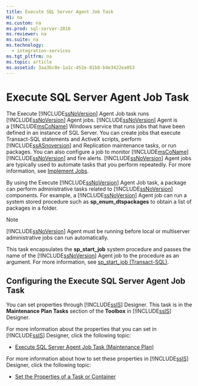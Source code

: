 ```yaml
---
title: Execute SQL Server Agent Job Task
H1: na
ms.custom: na
ms.prod: sql-server-2016
ms.reviewer: na
ms.suite: na
ms.technology: 
  - integration-services
ms.tgt_pltfrm: na
ms.topic: article
ms.assetid: 3aa3bc0e-1a1c-452e-81b8-b4e3422ea053
---
```

# Execute SQL Server Agent Job Task
  The Execute [!INCLUDE[ssNoVersion](../../Token/Other/ssNoVersion_md.md)] Agent Job task runs [!INCLUDE[ssNoVersion](../../Token/Other/ssNoVersion_md.md)] Agent jobs. [!INCLUDE[ssNoVersion](../../Token/Other/ssNoVersion_md.md)] Agent is a [!INCLUDE[msCoName](../../Token/Other/msCoName_md.md)] Windows service that runs jobs that have been defined in an instance of SQL Server. You can create jobs that execute Transact\-SQL statements and ActiveX scripts, perform [!INCLUDE[ssASnoversion](../../Token/Other/ssASnoversion_md.md)] and Replication maintenance tasks, or run packages. You can also configure a job to monitor [!INCLUDE[msCoName](../../Token/Other/msCoName_md.md)] [!INCLUDE[ssNoVersion](../../Token/Other/ssNoVersion_md.md)] and fire alerts. [!INCLUDE[ssNoVersion](../../Token/Other/ssNoVersion_md.md)] Agent jobs are typically used to automate tasks that you perform repeatedly. For more information, see [Implement Jobs](../Topic/Implement%20Jobs.md).  
  
 By using the Execute [!INCLUDE[ssNoVersion](../../Token/Other/ssNoVersion_md.md)] Agent Job task, a package can perform administrative tasks related to [!INCLUDE[ssNoVersion](../../Token/Other/ssNoVersion_md.md)] components. For example, a [!INCLUDE[ssNoVersion](../../Token/Other/ssNoVersion_md.md)] Agent job can run a system stored procedure such as **sp\_enum\_dtspackages** to obtain a list of packages in a folder.  
  
> [!NOTE]  
>  [!INCLUDE[ssNoVersion](../../Token/Other/ssNoVersion_md.md)] Agent must be running before local or multiserver administrative jobs can run automatically.  
  
 This task encapsulates the **sp\_start\_job** system procedure and passes the name of the [!INCLUDE[ssNoVersion](../../Token/Other/ssNoVersion_md.md)] Agent job to the procedure as an argument. For more information, see [sp_start_job &#40;Transact-SQL&#41;](../Topic/sp_start_job%20\(Transact-SQL\).md).  
  
## Configuring the Execute SQL Server Agent Job Task  
 You can set properties through [!INCLUDE[ssIS](../../Token/Other/ssIS_md.md)] Designer. This task is in the **Maintenance Plan Tasks** section of the **Toolbox** in [!INCLUDE[ssIS](../../Token/Other/ssIS_md.md)] Designer.  
  
 For more information about the properties that you can set in [!INCLUDE[ssIS](../../Token/Other/ssIS_md.md)] Designer, click the following topic:  
  
-   [Execute SQL Server Agent Job Task &#40;Maintenance Plan&#41;](../../Topics/TopicNameNotContainA/Execute-SQL-Server-Agent-Job-Task--Maintenance-Plan-.md)  
  
 For more information about how to set these properties in [!INCLUDE[ssIS](../../Token/Other/ssIS_md.md)] Designer, click the following topic:  
  
-   [Set the Properties of a Task or Container](../../Topics/TopicNameContainA/Set-the-Properties-of-a-Task-or-Container.md)  
  
  